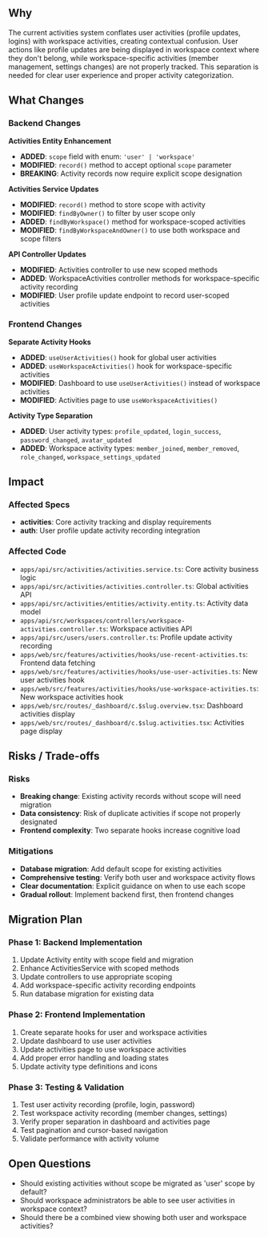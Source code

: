 ## Why

The current activities system conflates user activities (profile updates, logins) with workspace activities, creating contextual confusion. User actions like profile updates are being displayed in workspace context where they don't belong, while workspace-specific activities (member management, settings changes) are not properly tracked. This separation is needed for clear user experience and proper activity categorization.

## What Changes

### Backend Changes

**Activities Entity Enhancement**
- **ADDED**: `scope` field with enum: `'user' | 'workspace'`
- **MODIFIED**: `record()` method to accept optional `scope` parameter
- **BREAKING**: Activity records now require explicit scope designation

**Activities Service Updates**
- **MODIFIED**: `record()` method to store scope with activity
- **MODIFIED**: `findByOwner()` to filter by user scope only
- **ADDED**: `findByWorkspace()` method for workspace-scoped activities
- **MODIFIED**: `findByWorkspaceAndOwner()` to use both workspace and scope filters

**API Controller Updates**
- **MODIFIED**: Activities controller to use new scoped methods
- **ADDED**: WorkspaceActivities controller methods for workspace-specific activity recording
- **MODIFIED**: User profile update endpoint to record user-scoped activities

### Frontend Changes

**Separate Activity Hooks**
- **ADDED**: `useUserActivities()` hook for global user activities
- **ADDED**: `useWorkspaceActivities()` hook for workspace-specific activities  
- **MODIFIED**: Dashboard to use `useUserActivities()` instead of workspace activities
- **MODIFIED**: Activities page to use `useWorkspaceActivities()`

**Activity Type Separation**
- **ADDED**: User activity types: `profile_updated`, `login_success`, `password_changed`, `avatar_updated`
- **ADDED**: Workspace activity types: `member_joined`, `member_removed`, `role_changed`, `workspace_settings_updated`

## Impact

### Affected Specs
- **activities**: Core activity tracking and display requirements
- **auth**: User profile update activity recording integration

### Affected Code
- `apps/api/src/activities/activities.service.ts`: Core activity business logic
- `apps/api/src/activities/activities.controller.ts`: Global activities API
- `apps/api/src/activities/entities/activity.entity.ts`: Activity data model
- `apps/api/src/workspaces/controllers/workspace-activities.controller.ts`: Workspace activities API
- `apps/api/src/users/users.controller.ts`: Profile update activity recording
- `apps/web/src/features/activities/hooks/use-recent-activities.ts`: Frontend data fetching
- `apps/web/src/features/activities/hooks/use-user-activities.ts`: New user activities hook
- `apps/web/src/features/activities/hooks/use-workspace-activities.ts`: New workspace activities hook
- `apps/web/src/routes/_dashboard/c.$slug.overview.tsx`: Dashboard activities display
- `apps/web/src/routes/_dashboard/c.$slug.activities.tsx`: Activities page display

## Risks / Trade-offs

### Risks
- **Breaking change**: Existing activity records without scope will need migration
- **Data consistency**: Risk of duplicate activities if scope not properly designated
- **Frontend complexity**: Two separate hooks increase cognitive load

### Mitigations
- **Database migration**: Add default scope for existing activities
- **Comprehensive testing**: Verify both user and workspace activity flows
- **Clear documentation**: Explicit guidance on when to use each scope
- **Gradual rollout**: Implement backend first, then frontend changes

## Migration Plan

### Phase 1: Backend Implementation
1. Update Activity entity with scope field and migration
2. Enhance ActivitiesService with scoped methods
3. Update controllers to use appropriate scoping
4. Add workspace-specific activity recording endpoints
5. Run database migration for existing data

### Phase 2: Frontend Implementation  
1. Create separate hooks for user and workspace activities
2. Update dashboard to use user activities
3. Update activities page to use workspace activities
4. Add proper error handling and loading states
5. Update activity type definitions and icons

### Phase 3: Testing & Validation
1. Test user activity recording (profile, login, password)
2. Test workspace activity recording (member changes, settings)
3. Verify proper separation in dashboard and activities page
4. Test pagination and cursor-based navigation
5. Validate performance with activity volume

## Open Questions

- Should existing activities without scope be migrated as 'user' scope by default?
- Should workspace administrators be able to see user activities in workspace context?
- Should there be a combined view showing both user and workspace activities?
